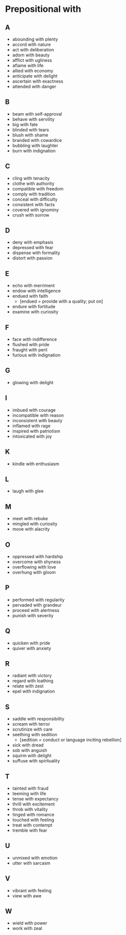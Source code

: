 # Prepositional with

## A

- abounding with plenty
- accord with nature
- act with deliberation
- adorn with beauty
- afflict with ugliness
- aflame with life
- allied with economy
- anticipate with delight
- ascertain with exactness
- attended with danger

## B

- beam with self-approval
- behave with servility
- big with fate
- blinded with tears
- blush with shame
- branded with cowardice
- bubbling with laughter
- burn with indignation

## C

- cling with tenacity
- clothe with authority
- compatible with freedom
- comply with tradition
- conceal with difficulty
- consistent with facts
- covered with ignominy
- crush with sorrow

## D

- deny with emphasis
- depressed with fear
- dispense with formality
- distort with passion

## E

- echo with merriment
- endow with intelligence
- endued with faith
  - [endued = provide with a quality; put on]
- endure with fortitude
- examine with curiosity

## F

- face with indifference
- flushed with pride
- fraught with peril
- furious with indignation

## G

- glowing with delight

## I

- imbued with courage
- incompatible with reason
- inconsistent with beauty
- inflamed with rage
- inspired with patriotism
- intoxicated with joy

## K

- kindle with enthusiasm

## L

- laugh with glee

## M

- meet with rebuke
- mingled with curiosity
- move with alacrity

## O

- oppressed with hardship
- overcome with shyness
- overflowing with love
- overhung with gloom

## P

- performed with regularity
- pervaded with grandeur
- proceed with alertness
- punish with severity

## Q

- quicken with pride
- quiver with anxiety

## R

- radiant with victory
- regard with loathing
- relate with zest
- epel with indignation

## S

- saddle with responsibility
- scream with terror
- scrutinize with care
- seething with sedition
  - [sedition = conduct or language inciting rebellion]
- sick with dread
- sob with anguish
- squirm with delight
- suffuse with spirituality

## T

- tainted with fraud
- teeming with life
- tense with expectancy
- thrill with excitement
- throb with vitality
- tinged with romance
- touched with feeling
- treat with contempt
- tremble with fear

## U

- unmixed with emotion
- utter with sarcasm

## V

- vibrant with feeling
- view with awe

## W

- wield with power
- work with zeal
